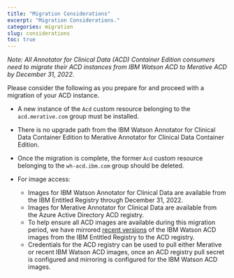```yaml
---
title: "Migration Considerations"
excerpt: "Migration Considerations."
categories: migration
slug: considerations
toc: true
---
```


_Note: All Annotator for Clinical Data (ACD) Container Edition consumers need to migrate their ACD instances from IBM Watson ACD to Merative ACD by December 31, 2022._

Please consider the following as you prepare for and proceed with a migration of your ACD instance.

- A new instance of the `Acd` custom resource belonging to the `acd.merative.com` group must be installed.
- There is no upgrade path from the IBM Watson Annotator for Clinical Data Container Edition to Merative Annotator for Clinical Data Container Edition.
- Once the migration is complete, the former `Acd` custom resource belonging to the `wh-acd.ibm.com` group should be deleted.
- For image access:

  - Images for IBM Watson Annotator for Clinical Data are available from the IBM Entitled Registry through December 31, 2022.
  - Images for Merative Annotator for Clinical Data are available from the Azure Active Directory ACD registry.
  - To help ensure all ACD images are available during this migration period, we have mirrored [recent versions](https://github.com/merative/acd-containers/blob/master/CHANGELOG.md#releases) of the IBM Watson ACD images from the IBM Entitled Registry to the ACD registry.
  - Credentials for the ACD registry can be used to pull either Merative or recent IBM Watson ACD images, once an ACD registry pull secret is configured and mirroring is configured for the IBM Watson ACD images.

